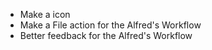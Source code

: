 * Make a icon
* Make a File action for the Alfred's Workflow
* Better feedback for the Alfred's Workflow
